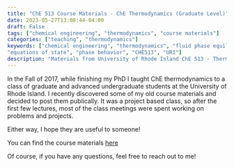 ```yaml
---
title: "ChE 513 Course Materials - ChE Thermodynamics (Graduate Level)"
date: 2023-05-27T13:08:44-04:00
draft: False
tags: ["chemical engineering", "thermodynamics", "course materials"]
categories: ["teaching", "thermodynamics"]
keywords: ["chemical engineering", "thermodynamics", "fluid phase equilibria",
"equations of state", "phase behavior", "CHE513", "URI"]
description: "Materials from University of Rhode Island ChE 513 - Thermodynamics from the falls of 2016 and 2017, mostly based on notes from Professor Angelo Lucia, and the textbook by Prausnitz, et al."
---
```


In the Fall of 2017, while finishing my PhD I taught ChE thermodynamics to a
class of graduate and advanced undergraduate students at the University of Rhode
Island. I recently discovered some of my old course materials and decided to post
them publically. It was a project based class, so after the first few lectures, 
most of the class meetings were spent working on problems and projects.

Either way, I hope they are useful to someone!

You can find the course materials [here](https://drive.google.com/drive/folders/1ho76h6g2cewqPv4i7lIQsYQqpzfnlkge?usp=sharing)

Of course, if you have any questions, feel free to reach out to me!

